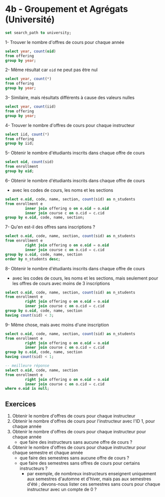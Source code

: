 # 4b - Groupement et Agrégats (Université)

```sql
set search_path to university;
```

1- Trouver le nombre d'offres de cours pour chaque année

```sql
select year, count(oid)
from offering
group by year;
```

2- Même résultat car `oid` ne peut pas être nul

```sql
select year, count(*)
from offering
group by year;
```

3- Similaire, mais résultats différents à cause des valeurs nulles

```sql
select year, count(iid)
from offering
group by year;
```

4- Trouver le nombre d'offres de cours pour chaque instructeur

```sql
select iid, count(*)
from offering
group by iid;
   ```

5- Obtenir le nombre d'étudiants inscrits dans chaque offre de cours

```sql
select oid, count(sid)
from enrollment
group by oid;
```

6- Obtenir le nombre d'étudiants inscrits dans chaque offre de cours

- avec les codes de cours, les noms et les sections

```sql
select e.oid, code, name, section, count(sid) as n_students
from enrollment e
         inner join offering o on e.oid = o.oid
         inner join course c on o.cid = c.cid
group by e.oid, code, name, section;
```

7- Qu'en est-il des offres sans inscriptions ?

```sql
select o.oid, code, name, section, count(sid) as n_students
from enrollment e
         right join offering o on e.oid = o.oid
         inner join course c on o.cid = c.cid
group by o.oid, code, name, section
order by n_students desc;
```

8- Obtenir le nombre d'étudiants inscrits dans chaque offre de cours

- avec les codes de cours, les noms et les sections, mais seulement pour les
  offres de cours avec moins de 3 inscriptions

```sql
select o.oid, code, name, section, count(sid) as n_students
from enrollment e
         right join offering o on e.oid = o.oid
         inner join course c on o.cid = c.cid
group by o.oid, code, name, section
having count(sid) < 3;
```

9- Même chose, mais avec moins d'une inscription

```sql
select o.oid, code, name, section, count(sid) as n_students
from enrollment e
         right join offering o on e.oid = o.oid
         inner join course c on o.cid = c.cid
group by o.oid, code, name, section
having count(sid) < 1;
```

```sql
-- meilleure réponse
select o.oid, code, name, section
from enrollment e
         right join offering o on e.oid = o.oid
         inner join course c on o.cid = c.cid
where e.oid is null;
```

## Exercices

1. Obtenir le nombre d'offres de cours pour chaque instructeur
2. Obtenir le nombre d'offres de cours pour l'instructeur avec l'ID 1, pour
   chaque année
3. Obtenir le nombre d'offres de cours pour chaque instructeur pour chaque année
    - que faire des instructeurs sans aucune offre de cours ?
4. Obtenir le nombre d'offres de cours pour chaque instructeur pour chaque
   semestre et chaque année
    - que faire des semestres sans aucune offre de cours ?
    - que faire des semestres sans offres de cours pour certains instructeurs ?
        - par exemple, de nombreux instructeurs enseignent uniquement aux
          semestres d'automne et d'hiver, mais pas aux semestres d'été ;
          devons-nous lister ces semestres sans cours pour chaque instructeur
          avec un compte de 0 ?
